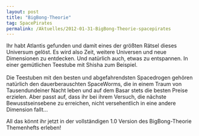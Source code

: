 ```yaml
---
layout: post
title: "BigBong-Theorie"
tag: SpacePirates
permalink: /Aktuelles/2012-01-31-BigBong-Theorie-spacepirates
---
```


<p>Ihr habt Atlantis gefunden und damit eines der größten Rätsel dieses Universum gelöst. Es wird also Zeit, weitere Universen und neue Dimensionen zu entdecken. Und natürlich auch, etwas zu entspannen. In einer gemütlichen Teestube mit Shisha zum Beispiel.<br/>
<br/>
Die Teestuben mit den besten und abgefahrendsten Spacedrogen gehören natürlich den dauerberauschten SpaceWorms, die in einem Traum von Tausendundeiner Nacht leben und auf dem Basar stets die besten Preise erzielen. Aber passt auf, dass ihr bei ihrem Versuch, die nächste Bewusstseinsebene zu erreichen, nicht versehentlich in eine andere Dimension fallt&hellip;</p>
All das könnt ihr jetzt in der vollständigen 1.0 Version des BigBong-Theorie Themenhefts erleben!


